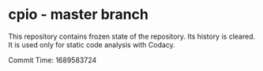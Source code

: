 # cpio - master branch

This repository contains frozen state of the repository.
Its history is cleared. It is used only for static code
analysis with Codacy.

Commit Time: 1689583724